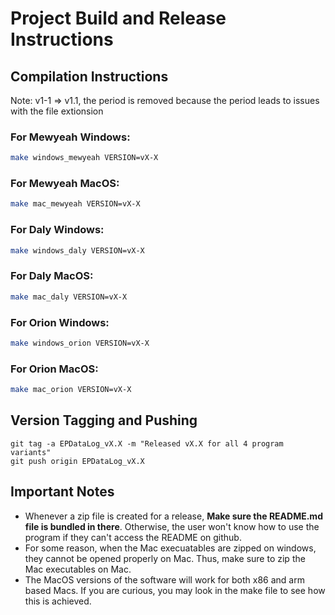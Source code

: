 # Project Build and Release Instructions

## Compilation Instructions

Note: v1-1 => v1.1, the period is removed because the period leads to issues with the file extionsion

### For Mewyeah Windows:
```bash
make windows_mewyeah VERSION=vX-X
```

### For Mewyeah MacOS:
```bash
make mac_mewyeah VERSION=vX-X
```

### For Daly Windows:
```bash
make windows_daly VERSION=vX-X
```

### For Daly MacOS:
```bash
make mac_daly VERSION=vX-X
```

### For Orion Windows:
```bash
make windows_orion VERSION=vX-X
```

### For Orion MacOS:
```bash
make mac_orion VERSION=vX-X
```

## Version Tagging and Pushing
```
git tag -a EPDataLog_vX.X -m "Released vX.X for all 4 program variants"
git push origin EPDataLog_vX.X
```

## Important Notes
- Whenever a zip file is created for a release, **Make sure the README.md file is bundled in there**. Otherwise, the user won't know how to use the program if they can't access the README on github.
- For some reason, when the Mac execuatables are zipped on windows, they cannot be opened properly on Mac. Thus, make sure to zip the Mac executables on Mac.
- The MacOS versions of the software will work for both x86 and arm based Macs. If you are curious, you may look in the make file to see how this is achieved.
